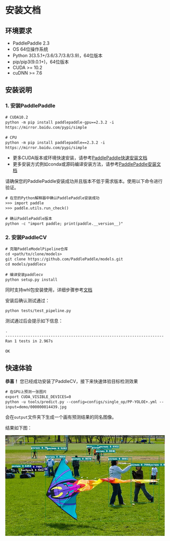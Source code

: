# 安装文档



## 环境要求

- PaddlePaddle 2.3
- OS 64位操作系统
- Python 3(3.5.1+/3.6/3.7/3.8/3.9)，64位版本
- pip/pip3(9.0.1+)，64位版本
- CUDA >= 10.2
- cuDNN >= 7.6

## 安装说明

### 1. 安装PaddlePaddle

```
# CUDA10.2
python -m pip install paddlepaddle-gpu==2.3.2 -i https://mirror.baidu.com/pypi/simple

# CPU
python -m pip install paddlepaddle==2.3.2 -i https://mirror.baidu.com/pypi/simple
```
- 更多CUDA版本或环境快速安装，请参考[PaddlePaddle快速安装文档](https://www.paddlepaddle.org.cn/install/quick)
- 更多安装方式例如conda或源码编译安装方法，请参考[PaddlePaddle安装文档](https://www.paddlepaddle.org.cn/documentation/docs/zh/install/index_cn.html)

请确保您的PaddlePaddle安装成功并且版本不低于需求版本。使用以下命令进行验证。

```
# 在您的Python解释器中确认PaddlePaddle安装成功
>>> import paddle
>>> paddle.utils.run_check()

# 确认PaddlePaddle版本
python -c "import paddle; print(paddle.__version__)"
```

### 2. 安装PaddleCV

```
# 克隆PaddleModelPipeline仓库
cd <path/to/clone/models>
git clone https://github.com/PaddlePaddle/models.git
cd models/paddlecv

# 编译安装paddlecv
python setup.py install
```

同时支持whl包安装使用，详细步骤参考[文档](whl.md)

安装后确认测试通过：

```
python tests/test_pipeline.py
```

测试通过后会提示如下信息：

```
.
----------------------------------------------------------------------
Ran 1 tests in 2.967s

OK
```

## 快速体验

**恭喜！** 您已经成功安装了PaddleCV，接下来快速体验目标检测效果

```
# 在GPU上预测一张图片
export CUDA_VISIBLE_DEVICES=0
python -u tools/predict.py --config=configs/single_op/PP-YOLOE+.yml --input=demo/000000014439.jpg
```

会在`output`文件夹下生成一个画有预测结果的同名图像。

结果如下图：

![](../demo/000000014439_output.jpg)
